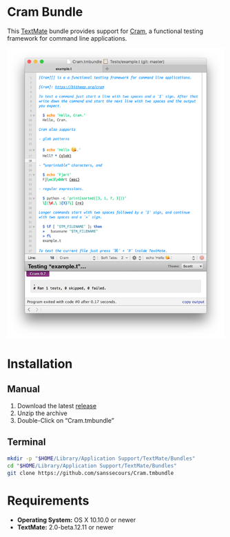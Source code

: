 # Cram Bundle

This [TextMate](https://github.com/textmate/textmate) bundle provides support for [Cram](https://bitheap.org/cram), a functional testing framework for command line applications.

![Cram](Documentation/Cram.png)

# Installation

## Manual

1. Download the latest [release][]
2. Unzip the archive
3. Double-Click on “Cram.tmbundle”

[release]: http://github.com/sanssecours/Cram.tmbundle/releases

## Terminal

```sh
mkdir -p "$HOME/Library/Application Support/TextMate/Bundles"
cd "$HOME/Library/Application Support/TextMate/Bundles"
git clone https://github.com/sanssecours/Cram.tmbundle
```

# Requirements

- **Operating System:** OS X 10.10.0 or newer
- **TextMate:** 2.0-beta.12.11 or newer
